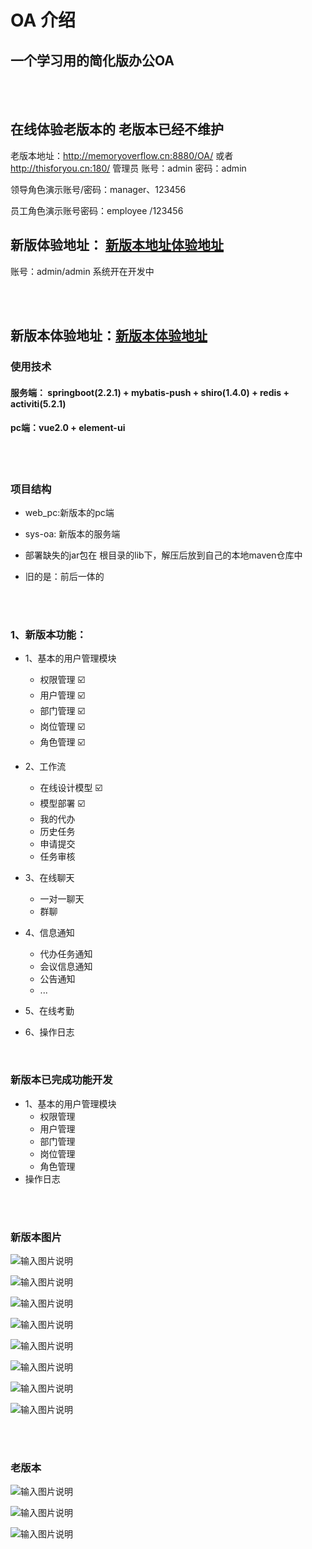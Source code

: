 # OA 介绍

## 一个学习用的简化版办公OA
<br>
<br>

## 在线体验老版本的  老版本已经不维护

老版本地址：<http://memoryoverflow.cn:8880/OA/> 或者 <http://thisforyou.cn:180/> 管理员 账号：admin 密码：admin

领导角色演示账号/密码：manager、123456

员工角色演示账号密码：employee /123456



## 新版体验地址： [新版本地址体验地址](http://thisforyou.cn:180/weboa/#/login)
账号：admin/admin
系统开在开发中

<br>
<br>


## 新版本体验地址：[新版本体验地址](http://thisforyou.cn:180/weboa/#/login)

### 使用技术

#### 服务端： springboot(2.2.1) + mybatis-push + shiro(1.4.0)  + redis + activiti(5.2.1)

#### pc端：vue2.0 + element-ui


<br>
<br>

###  项目结构

- web_pc:新版本的pc端

- sys-oa: 新版本的服务端
 - 部署缺失的jar包在 根目录的lib下，解压后放到自己的本地maven仓库中

- 旧的是：前后一体的

<br>
<br>


### 1、新版本功能：

- 1、基本的用户管理模块
  - 权限管理 ☑️
  - 用户管理 ☑️
  - 部门管理 ☑️
  - 岗位管理 ☑️
  - 角色管理 ☑️

- 2、工作流
  - 在线设计模型 ☑️
  - 模型部署 ☑️
  - 我的代办
  - 历史任务
  - 申请提交
  - 任务审核

- 3、在线聊天
  - 一对一聊天
  - 群聊

- 4、信息通知
  - 代办任务通知
  - 会议信息通知
  - 公告通知
  - ...

- 5、在线考勤

- 6、操作日志


<br>

### 新版本已完成功能开发

- 1、基本的用户管理模块
  - 权限管理
  - 用户管理
  - 部门管理
  - 岗位管理
  - 角色管理
- 操作日志

<br>


<br>

### 新版本图片

![输入图片说明](https://images.gitee.com/uploads/images/2021/0129/123813_ec12b548_1950427.png "2.png")

![输入图片说明](https://images.gitee.com/uploads/images/2021/0129/123803_8f6f745d_1950427.png "1.png")

![输入图片说明](https://images.gitee.com/uploads/images/2021/0108/175008_2673c96c_1950427.png "1.png")

![输入图片说明](https://images.gitee.com/uploads/images/2021/0202/193636_4a488d62_1950427.png "1.png")

![输入图片说明](https://images.gitee.com/uploads/images/2021/0202/193647_546654b4_1950427.png "2.png")

![输入图片说明](https://images.gitee.com/uploads/images/2021/0108/175034_044cd44c_1950427.png "3.png")

![输入图片说明](https://images.gitee.com/uploads/images/2021/0108/175041_e9ba04b3_1950427.png "4.png")

![输入图片说明](https://images.gitee.com/uploads/images/2021/0108/175049_aeec52d7_1950427.png "5.png")

<br>


<br>

### 老版本

![ 输入图片说明](https://images.gitee.com/uploads/images/2018/1009/160612_c1838f04_1950427.png)


![输入图片说明](https://images.gitee.com/uploads/images/2018/1009/160623_ebb47b4c_1950427.png)


![输入图片说明](https://images.gitee.com/uploads/images/2018/1009/160647_06e351a8_1950427.png)
